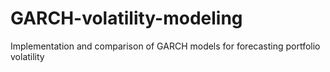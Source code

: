 # GARCH-volatility-modeling
Implementation and comparison of GARCH models for forecasting portfolio volatility
